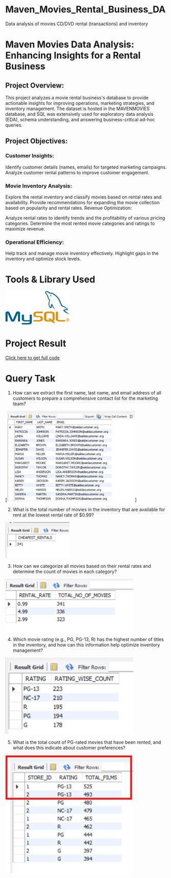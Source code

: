 # Maven_Movies_Rental_Business_DA
Data analysis of movies CD/DVD rental (transactions) and inventory

# Maven Movies Data Analysis: Enhancing Insights for a Rental Business

## Project Overview:
This project analyzes a movie rental business's database to provide actionable insights for improving operations, marketing strategies, and inventory management. The dataset is hosted in the MAVENMOVIES database, and SQL was extensively used for exploratory data analysis (EDA), schema understanding, and answering business-critical ad-hoc queries.

## Project Objectives:

### Customer Insights:

Identify customer details (names, emails) for targeted marketing campaigns.
Analyze customer rental patterns to improve customer engagement.

### Movie Inventory Analysis:

Explore the rental inventory and classify movies based on rental rates and availability.
Provide recommendations for expanding the movie collection based on popularity and rental rates.
Revenue Optimization:

Analyze rental rates to identify trends and the profitability of various pricing categories.
Determine the most rented movie categories and ratings to maximize revenue.

### Operational Efficiency:

Help track and manage movie inventory effectively.
Highlight gaps in the inventory and optimize stock levels.


# Tools & Library Used
[<img src="./IMAGES/mysql_img.png" alt="mysql_img.png" width="200"/>](https://www.mysql.com/) &nbsp;

# Project Result

[Click here to get full code](https://github.com/MaithiliGajbhiye/Maven_Movies_Rental_Business_DA/blob/main/MOVIES_RENTAL_CODE.sql)

# Query Task

1. How can we extract the first name, last name, and email address of all customers to prepare a comprehensive contact list for the marketing team?

[<img src="./IMAGES/email.png" alt="email.png" width="400"/>] &nbsp;


2. What is the total number of movies in the inventory that are available for rent at the lowest rental rate of $0.99?

[<img src="./IMAGES/CHEAPEST_RENTAL.png" alt="CHEAPEST_RENTAL.png" width="200"/>](https://www.mysql.com/) &nbsp;


3. How can we categorize all movies based on their rental rates and determine the count of movies in each category?

[<img src="./IMAGES/TOTAL_NO_OF_MOVIES.png" alt="TOTAL_NO_OF_MOVIES.png" width="400"/>](https://www.mysql.com/) &nbsp;


4. Which movie rating (e.g., PG, PG-13, R) has the highest number of titles in the inventory, and how can this information help optimize inventory management?

[<img src="./IMAGES/rating_wise_count.png" alt="rating_wise_count.png" width="400"/>](https://www.mysql.com/) &nbsp;


5. What is the total count of PG-rated movies that have been rented, and what does this indicate about customer preferences?

[<img src="./IMAGES/TOTAL_FILMS.png" alt="TOTAL_FILMS.png" width="400"/>](https://www.mysql.com/) &nbsp;


